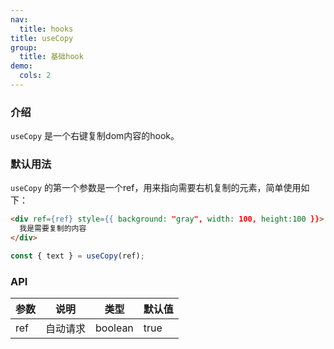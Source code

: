 ```yaml
---
nav:
  title: hooks
title: useCopy
group:
  title: 基础hook
demo:
  cols: 2
---
```


### 介绍

`useCopy` 是一个右键复制dom内容的hook。

### 默认用法

`useCopy` 的第一个参数是一个ref，用来指向需要右机复制的元素，简单使用如下：

```markdown
<div ref={ref} style={{ background: "gray", width: 100, height:100 }}>
  我是需要复制的内容
</div>
```

```js
const { text } = useCopy(ref);
```

<code src="./demo/default.tsx"></code>

### API

| 参数 | 说明     | 类型    | 默认值 |
| ---- | -------- | ------- | ------ |
| ref  | 自动请求 | boolean | true   |
